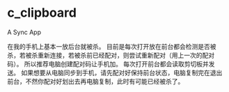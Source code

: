 # c_clipboard

A Sync App

在我的手机上基本一放后台就被杀。
目前是每次打开放在前台都会检测是否被杀，若被杀重新连接，若被杀前已经配对，则尝试重新配对（用上一次的配对码）。
所以推荐电脑创建配对码让手机加。
每次打开前台都会读取剪切板并发送。
如果想要从电脑同步到手机，请先配对好保持前台状态，电脑复制完在退出前台，不然你配对好划出去再电脑复制，此时有可能已经被杀了。